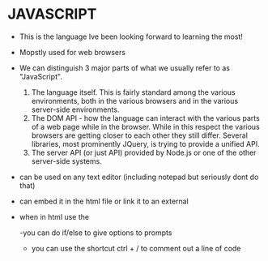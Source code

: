 # JAVASCRIPT

- This is the language Ive been looking forward to learning the most!
- Mopstly used for web browsers
- We can distinguish 3 major parts of what we usually refer to as "JavaScript".

   1. The language itself. This is fairly standard among the various environments, both in the various browsers and in the various server-side environments.
  2. The DOM API - how the language can interact with the various parts of a web page while in the browser. While in this respect the various browsers are getting closer to each other they still differ. Several libraries, most prominently JQuery, is trying to provide a unified API.
  3. The server API (or just API) provided by Node.js or one of the other server-side systems.

- can be used on any text editor (including notepad but seriously dont do that)
- can embed it in the html file or link it to an external 
- when in html use the <script> tags
- you can use alert() to have a pop-up show up in the browser
- you can use prompt to have a window pop up to ask for input and also use document.write to speak back ex:
 <script>
 
var name = prompt("Your name:", ""); 
  
document.write("Hello ", name);
 
</script>
  
-you can do if/else to give options to prompts
- you can use the shortcut ctrl + / to comment out a line of code
